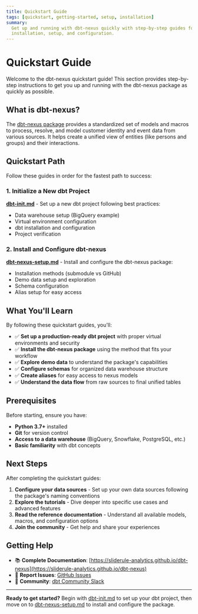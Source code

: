 ```yaml
---
title: Quickstart Guide
tags: [quickstart, getting-started, setup, installation]
summary:
  Get up and running with dbt-nexus quickly with step-by-step guides for
  installation, setup, and configuration.
---
```


# Quickstart Guide

Welcome to the dbt-nexus quickstart guide! This section provides step-by-step
instructions to get you up and running with the dbt-nexus package as quickly as
possible.

## What is dbt-nexus?

The [dbt-nexus package](https://github.com/sliderule-analytics/dbt-nexus)
provides a standardized set of models and macros to process, resolve, and model
customer identity and event data from various sources. It helps create a unified
view of entities (like persons and groups) and their interactions.

## Quickstart Path

Follow these guides in order for the fastest path to success:

### 1. Initialize a New dbt Project

**[dbt-init.md](dbt-init.md)** - Set up a new dbt project following best
practices:

- Data warehouse setup (BigQuery example)
- Virtual environment configuration
- dbt installation and configuration
- Project verification

### 2. Install and Configure dbt-nexus

**[dbt-nexus-setup.md](dbt-nexus-setup.md)** - Install and configure the
dbt-nexus package:

- Installation methods (submodule vs GitHub)
- Demo data setup and exploration
- Schema configuration
- Alias setup for easy access

## What You'll Learn

By following these quickstart guides, you'll:

- ✅ **Set up a production-ready dbt project** with proper virtual environments
  and security
- ✅ **Install the dbt-nexus package** using the method that fits your workflow
- ✅ **Explore demo data** to understand the package's capabilities
- ✅ **Configure schemas** for organized data warehouse structure
- ✅ **Create aliases** for easy access to nexus models
- ✅ **Understand the data flow** from raw sources to final unified tables

## Prerequisites

Before starting, ensure you have:

- **Python 3.7+** installed
- **Git** for version control
- **Access to a data warehouse** (BigQuery, Snowflake, PostgreSQL, etc.)
- **Basic familiarity** with dbt concepts

## Next Steps

After completing the quickstart guides:

1. **Configure your data sources** - Set up your own data sources following the
   package's naming conventions
2. **Explore the tutorials** - Dive deeper into specific use cases and advanced
   features
3. **Read the reference documentation** - Understand all available models,
   macros, and configuration options
4. **Join the community** - Get help and share your experiences

## Getting Help

- 📚 **Complete Documentation**:
  [https://sliderule-analytics.github.io/dbt-nexus](https://sliderule-analytics.github.io/dbt-nexus)
- 🐛 **Report Issues**:
  [GitHub Issues](https://github.com/sliderule-analytics/dbt-nexus/issues)
- 💬 **Community**: [dbt Community Slack](https://community.getdbt.com/)

---

**Ready to get started?** Begin with [dbt-init.md](dbt-init.md) to set up your
dbt project, then move on to [dbt-nexus-setup.md](dbt-nexus-setup.md) to install
and configure the package.
